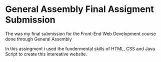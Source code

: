 # General Assembly Final Assigment Submission

The was my final submission for the Front-End Web Development course done through General Assembly

In this assingment i used the fundermental skills of HTML, CSS and Java Script to create this intereative website. 
